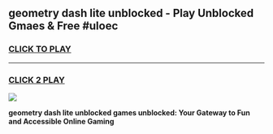 
## geometry dash lite unblocked - Play Unblocked Gmaes & Free #uloec
<h3>
<a href="https://premium.freeplayer.one?title=geometry_dash_lite_unblocked&ref=03M">CLICK TO PLAY</a></h3>
<hr>

<h3>
<a href="https://premium.freeplayer.one?title=geometry_dash_lite_unblocked&ref=03M">CLICK 2 PLAY</a>
  
</h3>

<a href="https://premium.freeplayer.one?title=geometry_dash_lite_unblocked&ref=03M"><img src="https://clearcache.store/games.png"></a>


**geometry dash lite unblocked games unblocked: Your Gateway to Fun and Accessible Online Gaming**
